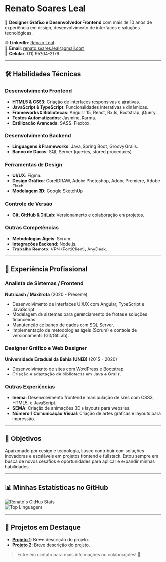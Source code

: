 # Renato Soares Leal

🎨 **Designer Gráfico e Desenvolvedor Frontend** com mais de 10 anos de experiência em design, desenvolvimento de interfaces e soluções tecnológicas.

🌐 **LinkedIn**: [Renato Leal](https://www.linkedin.com/in/renato-leal-327447198/)  
📧 **Email**: renato.soares.leal@gmail.com  
📱 **Celular**: (11) 95204-2179  

---

## 🛠️ **Habilidades Técnicas**
### **Desenvolvimento Frontend**
- **HTML5 & CSS3**: Criação de interfaces responsivas e atrativas.
- **JavaScript & TypeScript**: Funcionalidades interativas e dinâmicas.
- **Frameworks & Bibliotecas**: Angular 15, React, RxJs, Bootstrap, jQuery.
- **Testes Automatizados**: Jasmine, Karma.
- **Estilização Avançada**: SASS, Flexbox.

### **Desenvolvimento Backend**
- **Linguagens & Frameworks**: Java, Spring Boot, Groovy Grails.
- **Banco de Dados**: SQL Server (queries, stored procedures).

### **Ferramentas de Design**
- **UI/UX**: Figma.
- **Design Gráfico**: CorelDRAW, Adobe Photoshop, Adobe Premiere, Adobe Flash.
- **Modelagem 3D**: Google SketchUp.

### **Controle de Versão**
- **Git, GitHub & GitLab**: Versionamento e colaboração em projetos.

### **Outras Competências**
- **Metodologias Ágeis**: Scrum.
- **Integrações Backend**: Node.js.
- **Trabalho Remoto**: VPN (FortiClient), AnyDesk.

---

## 💼 **Experiência Profissional**

### **Analista de Sistemas / Frontend**  
**Nutricash / Maxifrota** (2020 - Presente)  
- Desenvolvimento de interfaces UI/UX com Angular, TypeScript e JavaScript.  
- Modelagem de sistemas para gerenciamento de frotas e soluções financeiras.  
- Manutenção de banco de dados com SQL Server.  
- Implementação de metodologias ágeis (Scrum) e controle de versionamento (Git/GitLab).  

### **Designer Gráfico e Web Designer**  
**Universidade Estadual da Bahia (UNEB)** (2015 - 2020)  
- Desenvolvimento de sites com WordPress e Bootstrap.  
- Criação e adaptação de bibliotecas em Java e Grails.  

### **Outras Experiências**  
- **Inema**: Desenvolvimento frontend e manipulação de sites com CSS3, HTML5, e JavaScript.  
- **SEMA**: Criação de animações 3D e layouts para websites.  
- **Número 1 Comunicação Visual**: Criação de artes gráficas e layouts para impressão.  

---

## 🎯 **Objetivos**
Apaixonado por design e tecnologia, busco contribuir com soluções inovadoras e escaláveis em projetos frontend e fullstack. Estou sempre em busca de novos desafios e oportunidades para aplicar e expandir minhas habilidades.

---

## 📊 **Minhas Estatísticas no GitHub**

![Renato's GitHub Stats](https://github-readme-stats.vercel.app/api?username=renatoNaoEnche&show_icons=true&theme=radical)  
![Top Linguagens](https://github-readme-stats.vercel.app/api/top-langs/?username=renatoNaoEnche&layout=compact&theme=radical)

---

## 🌱 **Projetos em Destaque**
- **[Projeto 1](#)**: Breve descrição do projeto.  
- **[Projeto 2](#)**: Breve descrição do projeto.

> Entre em contato para mais informações ou colaborações! 🚀
